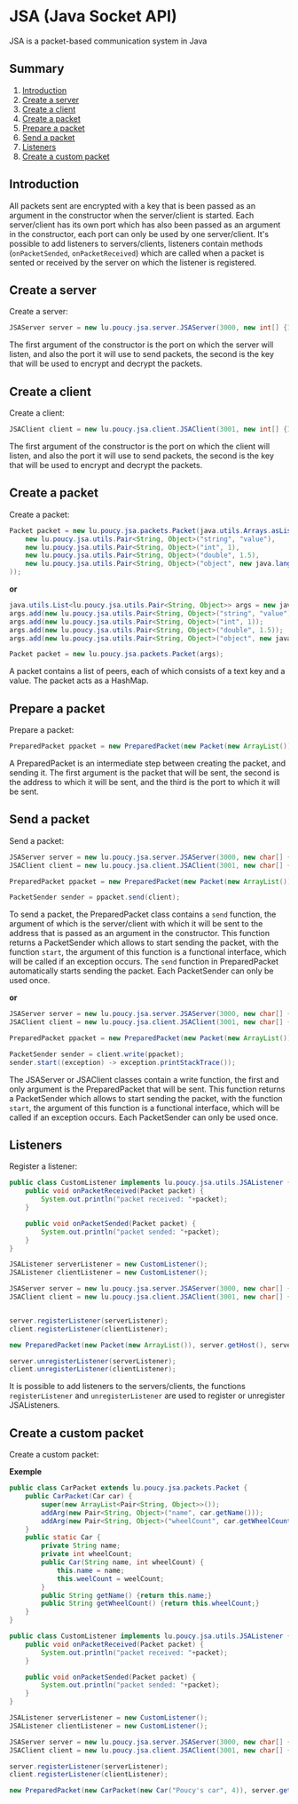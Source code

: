# JSA (Java Socket API)

JSA is a packet-based communication system in Java

## Summary

1. [Introduction](#introduction)
2. [Create a server](#create-a-server)
3. [Create a client](#create-a-client)
4. [Create a packet](#create-a-packet)
5. [Prepare a packet](#prepare-a-packet)
6. [Send a packet](#send-a-packet)
7. [Listeners](#listeners)
8. [Create a custom packet](#create-a-custom-packet)

## Introduction

All packets sent are encrypted with a key that is been passed as an argument in the constructor when the server/client is started.
Each server/client has its own port which has also been passed as an argument in the constructor, each port can only be used by one server/client.
It's possible to add listeners to servers/clients, listeners contain methods (`onPacketSended`, `onPacketReceived`) which are called when a packet is sented or received by the server on which the listener is registered.

## Create a server

Create a server:
```java
JSAServer server = new lu.poucy.jsa.server.JSAServer(3000, new int[] {1,2,3,4,5,6,7,8,9,0});
```
The first argument of the constructor is the port on which the server will listen, and also the port it will use to send packets, the second is the key that will be used to encrypt and decrypt the packets.

## Create a client

Create a client:
```java
JSAClient client = new lu.poucy.jsa.client.JSAClient(3001, new int[] {1,2,3,4,5,6,7,8,9,0});
```
The first argument of the constructor is the port on which the client will listen, and also the port it will use to send packets, the second is the key that will be used to encrypt and decrypt the packets.

## Create a packet

Create a packet:
```java
Packet packet = new lu.poucy.jsa.packets.Packet(java.utils.Arrays.asList(
	new lu.poucy.jsa.utils.Pair<String, Object>("string", "value"),
	new lu.poucy.jsa.utils.Pair<String, Object>("int", 1),
	new lu.poucy.jsa.utils.Pair<String, Object>("double", 1.5),
	new lu.poucy.jsa.utils.Pair<String, Object>("object", new java.lang.Object())
));
```

**or**
```java
java.utils.List<lu.poucy.jsa.utils.Pair<String, Object>> args = new java.utils.ArrayList<>();
args.add(new lu.poucy.jsa.utils.Pair<String, Object>("string", "value"));
args.add(new lu.poucy.jsa.utils.Pair<String, Object>("int", 1));
args.add(new lu.poucy.jsa.utils.Pair<String, Object>("double", 1.5));
args.add(new lu.poucy.jsa.utils.Pair<String, Object>("object", new java.lang.Object()));

Packet packet = new lu.poucy.jsa.packets.Packet(args);
```
A packet contains a list of peers, each of which consists of a text key and a value. The packet acts as a HashMap.

## Prepare a packet

Prepare a packet:
```java
PreparedPacket ppacket = new PreparedPacket(new Packet(new ArrayList()), InetAddress.getHost("localhost"), 3000);
```
A PreparedPacket is an intermediate step between creating the packet, and sending it. The first argument is the packet that will be sent, the second is the address to which it will be sent, and the third is the port to which it will be sent.

## Send a packet

Send a packet:
```java
JSAServer server = new lu.poucy.jsa.server.JSAServer(3000, new char[] {1,2,3,4,5,6,7,8,9,0});
JSAClient client = new lu.poucy.jsa.client.JSAClient(3001, new char[] {1,2,3,4,5,6,7,8,9,0});

PreparedPacket ppacket = new PreparedPacket(new Packet(new ArrayList()), server.getHost(), server.getPort());

PacketSender sender = ppacket.send(client);
```
To send a packet, the PreparedPacket class contains a `send` function, the argument of which is the server/client with which it will be sent to the address that is passed as an argument in the constructor.
This function returns a PacketSender which allows to start sending the packet, with the function `start`, the argument of this function is a functional interface, which will be called if an exception occurs.
The `send` function in PreparedPacket automatically starts sending the packet.
Each PacketSender can only be used once.

**or**
```java
JSAServer server = new lu.poucy.jsa.server.JSAServer(3000, new char[] {1,2,3,4,5,6,7,8,9,0});
JSAClient client = new lu.poucy.jsa.client.JSAClient(3001, new char[] {1,2,3,4,5,6,7,8,9,0});

PreparedPacket ppacket = new PreparedPacket(new Packet(new ArrayList()), server.getHost(), server.getPort());

PacketSender sender = client.write(ppacket);
sender.start((exception) -> exception.printStackTrace());
```
The JSAServer or JSAClient classes contain a write function, the first and only argument is the PreparedPacket that will be sent. 
This function returns a PacketSender which allows to start sending the packet, with the function `start`, the argument of this function is a functional interface, which will be called if an exception occurs.
Each PacketSender can only be used once.

## Listeners

Register a listener:
```java
public class CustomListener implements lu.poucy.jsa.utils.JSAListener {
	public void onPacketReceived(Packet packet) {
		System.out.println("packet received: "+packet);
	}

	public void onPacketSended(Packet packet) {
		System.out.println("packet sended: "+packet);
	}
}

JSAListener serverListener = new CustomListener();
JSAListener clientListener = new CustomListener();

JSAServer server = new lu.poucy.jsa.server.JSAServer(3000, new char[] {1,2,3,4,5,6,7,8,9,0});
JSAClient client = new lu.poucy.jsa.client.JSAClient(3001, new char[] {1,2,3,4,5,6,7,8,9,0});


server.registerListener(serverListener);
client.registerListener(clientListener);

new PreparedPacket(new Packet(new ArrayList()), server.getHost(), server.getPort()).send(client);

server.unregisterListener(serverListener);
client.unregisterListener(clientListener);
```
It is possible to add listeners to the servers/clients, the functions `registerListener` and `unregisterListener` are used to register or unregister JSAListeners.

## Create a custom packet

Create a custom packet:

**Exemple**
```java
public class CarPacket extends lu.poucy.jsa.packets.Packet {
	public CarPacket(Car car) {
		super(new ArrayList<Pair<String, Object>>());
		addArg(new Pair<String, Object>("name", car.getName()));
		addArg(new Pair<String, Object>("wheelCount", car.getWheelCount()));
	}
	public static Car {
		private String name;
		private int wheelCount;
		public Car(String name, int wheelCount) {
			this.name = name;
			this.weelCount = weelCount;
		}
		public String getName() {return this.name;}
		public String getWheelCount() {return this.wheelCount;}
	}
}

public class CustomListener implements lu.poucy.jsa.utils.JSAListener {
	public void onPacketReceived(Packet packet) {
		System.out.println("packet received: "+packet);
	}

	public void onPacketSended(Packet packet) {
		System.out.println("packet sended: "+packet);
	}
}

JSAListener serverListener = new CustomListener();
JSAListener clientListener = new CustomListener();

JSAServer server = new lu.poucy.jsa.server.JSAServer(3000, new char[] {1,2,3,4,5,6,7,8,9,0});
JSAClient client = new lu.poucy.jsa.client.JSAClient(3001, new char[] {1,2,3,4,5,6,7,8,9,0});

server.registerListener(serverListener);
client.registerListener(clientListener);

new PreparedPacket(new CarPacket(new Car("Poucy's car", 4)), server.getHost(), server.getPort()).send(client);
```
